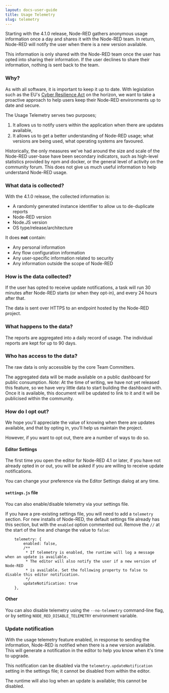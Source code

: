 ```yaml
---
layout: docs-user-guide
title: Usage Telemetry
slug: telemetry
---
```



Starting with the 4.1.0 release, Node-RED gathers anonymous usage information once
a day and shares it with the Node-RED team. In return, Node-RED will notify the user
when there is a new version available.

This information is only shared with the Node-RED team once the user has opted
into sharing their information. If the user declines to share their information,
nothing is sent back to the team.

### Why?

As with all software, it is important to keep it up to date. With legislation
such as the EU's [Cyber Resilience Act](https://digital-strategy.ec.europa.eu/en/library/cyber-resilience-act)
on the horizon, we want to take a proactive approach to help users keep their Node-RED
environments up to date and secure.

The Usage Telemetry serves two purposes;

1. It allows us to notify users within the application when there are updates available,
2. It allows us to get a better understanding of Node-RED usage; what versions are being used, what operating systems are favoured.

Historically, the only measures we've had around the size and scale of the Node-RED
user-base have been secondary indicators, such as high-level statistics provided
by npm and docker, or the general level of activity on the community forum. This does
not give us much useful information to help understand Node-RED usage.


### What data is collected?

With the 4.1.0 release, the collected information is:
 - A randomly generated instance identifier to allow us to de-duplicate reports
 - Node-RED version
 - Node.JS version
 - OS type/release/architecture

It does **not** contain:
 - Any personal information
 - Any flow configuration information
 - Any user-specific information related to security
 - Any information outside the scope of Node-RED

### How is the data collected?

If the user has opted to receive update notifications, a task will run 30 minutes after
Node-RED starts (or when they opt-in), and every 24 hours after that.

The data is sent over HTTPS to an endpoint hosted by the Node-RED project.

### What happens to the data?

The reports are aggregated into a daily record of usage. The individual reports
are kept for up to 90 days.

### Who has access to the data?

The raw data is only accessible by the core Team Committers.

The aggregated data will be made available on a public dashboard for public
consumption. _Note_: At the time of writing, we have not yet released this feature,
so we have very little data to start building the dashboard with. Once it is available,
this document will be updated to link to it and it will be publicised within the community.

### How do I opt out?

We hope you'll appreciate the value of knowing when there are updates available, and that
by opting in, you'll help us maintain the project.

However, if you want to opt out, there are a number of ways to do so.

#### Editor Settings

The first time you open the editor for Node-RED 4.1 or later, if you have not
already opted in or out, you will be asked if you are willing to receive update notifications.

You can change your preference via the Editor Settings dialog at any time.
#### `settings.js` file

You can also enable/disable telemetry via your settings file.

If you have a pre-existing settings file, you will need to add a `telemetry` section.
For new installs of Node-RED, the default settings file already has this section, but
with the `enabled` option commented out. Remove the `//` at the start of the line
and change the value to `false`:

```
    telemetry: {
        enabled: false,
        /**
         * If telemetry is enabled, the runtime will log a message when an update is available.
         * The editor will also notify the user if a new version of Node-RED
         * is available. Set the following property to false to disable this editor notification.
         */
        updateNotification: true
    },
```

#### Other

You can also disable telemetry using the `--no-telemetry` command-line flag, or by setting
`NODE_RED_DISABLE_TELEMETRY` environment variable.

### Update notification

With the usage telemetry feature enabled, in response to sending the information, Node-RED
is notified when there is a new version available. This will generate a notification
in the editor to help you know when it's time to upgrade.

This notification can be disabled via the `telemetry.updateNotification` setting in the
settings file; it cannot be disabled from within the editor.

The runtime will also log when an update is available; this cannot be disabled.

